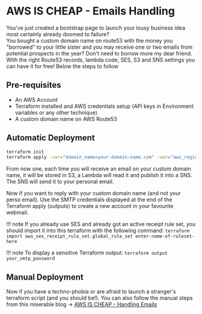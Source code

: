 # AWS IS CHEAP - Emails Handling

You've just created a bootstrap page to launch your lousy business idea most certainly already doomed to failure?  
You bought a custom domain name on route53 with the money you "borrowed" to your little sister and you may receive one or two emails from potential prospects in the year?
Don't need to borrow more my dear friend. With the right Route53 records, lambda code, SES, S3 and SNS settings you can have it for free!
Below the steps to follow

## Pre-requisites

- An AWS Account
- Terraform installed and AWS credentials setup (API keys in Environment variables or any other technique)
- A custom domain name on AWS Route53

## Automatic Deployment

```sh
terraform init
terraform apply -var="domain_name=your-domain-name.com" -var="aws_region=eu-west-1" -var="forward_to_perso_email=homer.simpson@gmail.com"
```

From now one, each time you will receive an email on your custom domain name, it will be stored in S3, a Lambda will read it and publish it into a SNS. The SNS will send it to your personal email.

Now if you want to reply with your custom domain name (and not your perso email). Use the SMTP credentials displayed at the end of the Terraform apply (outputs) to create a new account in your favourite webmail.

!!! note
    If you already use SES and already got an active receipt rule set, you should import it into this terraform with the following command: `terraform import aws_ses_receipt_rule_set.global_rule_set enter-name-of-ruleset-here`

!!! note
    To display a sensitive Terraform output:
     `terraform output your_smtp_password`

## Manual Deployment

Now if you have a techno-phobia or are afraid to launch a stranger's terraform script (and you should be!). You can also follow the manual steps from this miserable blog -> [AWS IS CHEAP - Handling Emails](https://www.leblogdublanchard.com/2024/02/17/aws-is-cheap-handling-emails/)
